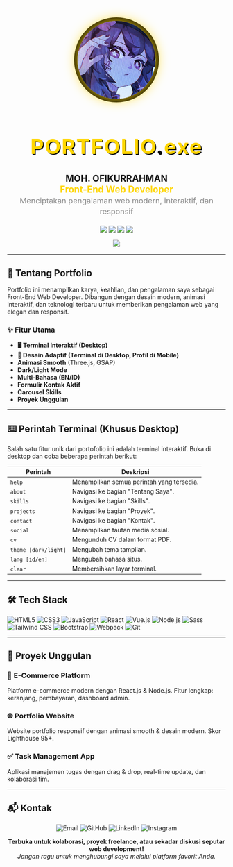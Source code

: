 <p align="center">
  <img src="image/profile.jpg" alt="Profile" width="180" style="border-radius:50%; box-shadow:0 0 30px #FFD600, 0 0 0 8px #0a0a0a; margin-bottom: 10px;">
</p>

<h1 align="center" style="color:#FFD600; font-size:3rem; text-shadow:2px 2px 0 #0a0a0a; letter-spacing:2px;">
  <span>PORTFOLIO<span style="color:#0a0a0a;">.</span><span style="color:#FFD600;">exe</span></span>
</h1>

<p align="center" style="font-size:1.3rem;">
  <b>MOH. OFIKURRAHMAN</b> <br/>
  <span style="color:#FFD600; font-weight:bold;">Front-End Web Developer</span> <br/>
  <span style="font-size:1.1rem; color:#888;">Menciptakan pengalaman web modern, interaktif, dan responsif</span>
</p>

<p align="center">
  <a href="mailto:moh.ofikurxyz@gmail.com"><img src="https://img.shields.io/badge/Email-D14836?style=flat-square&logo=gmail&logoColor=fff"/></a>
  <a href="https://github.com/ofikur"><img src="https://img.shields.io/badge/GitHub-181717?style=flat-square&logo=github&logoColor=fff"/></a>
  <a href="https://linkedin.com/in/ofikur"><img src="https://img.shields.io/badge/LinkedIn-0077B5?style=flat-square&logo=linkedin&logoColor=fff"/></a>
  <a href="https://instagram.com/ofikurr"><img src="https://img.shields.io/badge/Instagram-E4405F?style=flat-square&logo=instagram&logoColor=fff"/></a>
</p>

<p align="center" style="margin-top: 10px;">
  <img src="https://readme-typing-svg.demolab.com?font=Fira+Code&size=26&pause=1000&color=FFD600&center=true&vCenter=true&width=700&lines=Hi%2C+Saya+Moh.+Ofikurrahman!;Seorang+Front-End+Web+Developer;React%2C+Vue%2C+Node%2C+dan+lainnya!;Terbuka+untuk+Kolaborasi+dan+Proyek+Freelance"/>
</p>

---

## 🚀 Tentang Portfolio

Portfolio ini menampilkan karya, keahlian, dan pengalaman saya sebagai Front-End Web Developer. Dibangun dengan desain modern, animasi interaktif, dan teknologi terbaru untuk memberikan pengalaman web yang elegan dan responsif.

### ✨ Fitur Utama

- **🖥️ Terminal Interaktif (Desktop)**
- **📱 Desain Adaptif (Terminal di Desktop, Profil di Mobile)**
- **Animasi Smooth** (Three.js, GSAP)
- **Dark/Light Mode**
- **Multi-Bahasa (EN/ID)**
- **Formulir Kontak Aktif**
- **Carousel Skills**
- **Proyek Unggulan**

---

## ⌨️ Perintah Terminal (Khusus Desktop)

Salah satu fitur unik dari portofolio ini adalah terminal interaktif. Buka di desktop dan coba beberapa perintah berikut:

| Perintah             | Deskripsi                                 |
| -------------------- | ----------------------------------------- |
| `help`               | Menampilkan semua perintah yang tersedia. |
| `about`              | Navigasi ke bagian "Tentang Saya".        |
| `skills`             | Navigasi ke bagian "Skills".              |
| `projects`           | Navigasi ke bagian "Proyek".              |
| `contact`            | Navigasi ke bagian "Kontak".              |
| `social`             | Menampilkan tautan media sosial.          |
| `cv`                 | Mengunduh CV dalam format PDF.            |
| `theme [dark/light]` | Mengubah tema tampilan.                   |
| `lang [id/en]`       | Mengubah bahasa situs.                    |
| `clear`              | Membersihkan layar terminal.              |

---

## 🛠️ Tech Stack

![HTML5](https://img.shields.io/badge/HTML5-E34F26?style=for-the-badge&logo=html5&logoColor=fff)
![CSS3](https://img.shields.io/badge/CSS3-1572B6?style=for-the-badge&logo=css3&logoColor=fff)
![JavaScript](https://img.shields.io/badge/JavaScript-F7DF1E?style=for-the-badge&logo=javascript&logoColor=222)
![React](https://img.shields.io/badge/React-20232A?style=for-the-badge&logo=react&logoColor=61DAFB)
![Vue.js](https://img.shields.io/badge/Vue.js-35495E?style=for-the-badge&logo=vue.js&logoColor=4FC08D)
![Node.js](https://img.shields.io/badge/Node.js-339933?style=for-the-badge&logo=nodedotjs&logoColor=fff)
![Sass](https://img.shields.io/badge/Sass-CC6699?style=for-the-badge&logo=sass&logoColor=fff)
![Tailwind CSS](https://img.shields.io/badge/Tailwind-06B6D4?style=for-the-badge&logo=tailwindcss&logoColor=fff)
![Bootstrap](https://img.shields.io/badge/Bootstrap-7952B3?style=for-the-badge&logo=bootstrap&logoColor=fff)
![Webpack](https://img.shields.io/badge/Webpack-8DD6F9?style=for-the-badge&logo=webpack&logoColor=222)
![Git](https://img.shields.io/badge/Git-F05032?style=for-the-badge&logo=git&logoColor=fff)

---

## 🌟 Proyek Unggulan

### 🛒 **E-Commerce Platform**

Platform e-commerce modern dengan React.js & Node.js. Fitur lengkap: keranjang, pembayaran, dashboard admin.

### 🌐 **Portfolio Website**

Website portfolio responsif dengan animasi smooth & desain modern. Skor Lighthouse 95+.

### ✅ **Task Management App**

Aplikasi manajemen tugas dengan drag & drop, real-time update, dan kolaborasi tim.

---

## 📬 Kontak

<p align="center">
  <a href="mailto:moh.ofikurxyz@gmail.com" style="text-decoration:none;">
    <img src="https://img.shields.io/badge/Email-D14836?style=for-the-badge&logo=gmail&logoColor=fff" alt="Email"/>
  </a>
  <a href="https://github.com/ofikur" target="_blank" style="text-decoration:none;">
    <img src="https://img.shields.io/badge/GitHub-181717?style=for-the-badge&logo=github&logoColor=fff" alt="GitHub"/>
  </a>
  <a href="https://linkedin.com/in/ofikur" target="_blank" style="text-decoration:none;">
    <img src="https://img.shields.io/badge/LinkedIn-0077B5?style=for-the-badge&logo=linkedin&logoColor=fff" alt="LinkedIn"/>
  </a>
  <a href="https://instagram.com/ofikurr" target="_blank" style="text-decoration:none;">
    <img src="https://img.shields.io/badge/Instagram-E4405F?style=for-the-badge&logo=instagram&logoColor=fff" alt="Instagram"/>
  </a>
</p>

<p align="center">
  <b>Terbuka untuk kolaborasi, proyek freelance, atau sekadar diskusi seputar web development!</b><br/>
  <i>Jangan ragu untuk menghubungi saya melalui platform favorit Anda.</i>
</p>
